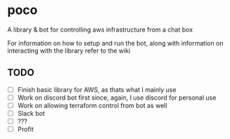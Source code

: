 # poco
A library &amp; bot for controlling aws infrastructure from a chat box

For information on how to setup and run the bot, along with information on interacting with the library refer to the wiki

## TODO
- [ ] Finish basic library for AWS, as thats what I mainly use
- [ ] Work on discord bot first since, again, I use discord for personal use
- [ ] Work on allowing terraform control from bot as well
- [ ] Slack bot
- [ ] ???
- [ ] Profit

